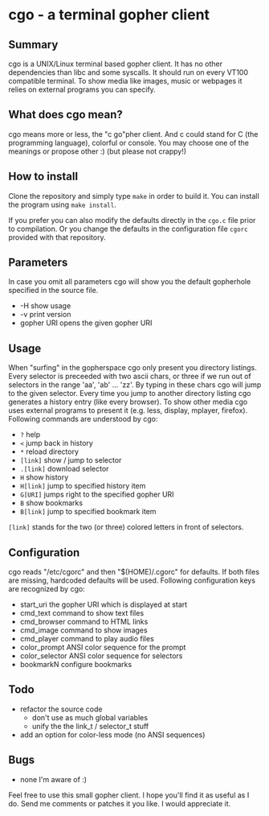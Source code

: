 # cgo - a terminal gopher client

## Summary

cgo is a UNIX/Linux terminal based gopher client. It has no other dependencies
than libc and some syscalls. It should run on every VT100 compatible terminal.
To show media like images, music or webpages it relies on external programs
you can specify.


## What does cgo mean?

cgo means more or less, the "c go"pher client. And c could stand for C
(the programming language), colorful or console. You may choose one of the
meanings or propose other :) (but please not crappy!)


## How to install

Clone the repository and simply type ```make``` in order to build it.
You can install the program using ```make install```.

If you prefer you can also modify the defaults directly in the ```cgo.c```
file prior to compilation. Or you change the defaults in the configuration file
```cgorc``` provided with that repository.


## Parameters

In case you omit all parameters cgo will show you the default
gopherhole specified in the source file.

* -H               show usage
* -v               print version
* gopher URI       opens the given gopher URI


## Usage

When "surfing" in the gopherspace cgo only present you directory listings.
Every selector is preceeded with two ascii chars, or three if we run out of
selectors in the range 'aa', 'ab' ... 'zz'. By typing in these chars cgo will
jump to the given selector. Every time you jump to another directory listing
cgo generates a history entry (like every browser). To show other media cgo
uses external programs to present it (e.g. less, display, mplayer, firefox).
Following commands are understood by cgo:

* ```?```  help
* ```<```  jump back in history
* ```*```  reload directory
* ```[link]``` show / jump to selector
* ```.[link]``` download selector
* ```H``` show history
* ```H[link]``` jump to specified history item
* ```G[URI]``` jumps right to the specified gopher URI
* ```B``` show bookmarks
* ```B[link]``` jump to specified bookmark item

```[link]``` stands for the two (or three) colored letters in front of selectors.


## Configuration

 cgo reads "/etc/cgorc" and then "$(HOME)/.cgorc" for defaults. If both
 files are missing, hardcoded defaults will be used. Following configuration
 keys are recognized by cgo:

* start_uri        the gopher URI which is displayed at start
* cmd_text         command to show text files
* cmd_browser      command to HTML links
* cmd_image        command to show images
* cmd_player       command to play audio files
* color_prompt     ANSI color sequence for the prompt
* color_selector   ANSI color sequence for selectors
* bookmarkN        configure bookmarks


## Todo

* refactor the source code
    * don't use as much global variables
    * unify the the link_t / selector_t stuff
* add an option for color-less mode (no ANSI sequences)


## Bugs

* none I'm aware of :)


Feel free to use this small gopher client. I hope you'll find it as useful as
I do. Send me comments or patches it you like. I would appreciate it.
